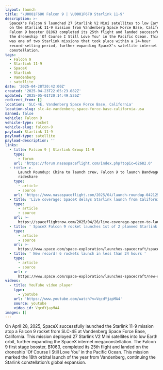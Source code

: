 ```yaml
---
layout: launch
title: "\U0001F680 Falcon 9 | \U0001F6F0 Starlink 11-9"
description: >-
  SpaceX's Falcon 9 launched 27 Starlink V2 Mini satellites to low Earth orbit
  on the Starlink 11-9 mission from Vandenberg Space Force Base, California. The
  Falcon 9 booster B1063 completed its 25th flight and landed successfully on
  the droneship 'Of Course I Still Love You' in the Pacific Ocean. This launch
  was one of two Starlink missions that took place within a 24-hour
  record-setting period, further expanding SpaceX's satellite internet
  constellation.
tags:
  - Falcon 9
  - Starlink 11-9
  - SpaceX
  - Starlink
  - Vandenberg
  - satellite
date: '2025-04-28T20:42:00Z'
created: '2025-04-23T22:05:23.082Z'
updated: '2025-05-01T20:14:49.526Z'
redirect_from: []
location: 'SLC-4E, Vandenberg Space Force Base, California'
location-slug: slc-4e-vandenberg-space-force-base-california-usa
manned: false
vehicle: Falcon 9
vehicle-type: rocket
vehicle-slug: falcon-9
payload: Starlink 11-9
payload-type: satellite
payload-description: ''
links:
  - title: Falcon 9 | Starlink Group 11-9
    type:
      - forum
    url: 'https://forum.nasaspaceflight.com/index.php?topic=62682.0'
  - title: >-
      Launch Roundup: China to launch crew, Falcon 9 to launch Bandwagon
      rideshare
    type:
      - article
      - source
    url: 'https://www.nasaspaceflight.com/2025/04/launch-roundup-042125/'
  - title: 'Live coverage: SpaceX delays Starlink launch from California'
    type:
      - article
      - source
    url: >-
      https://spaceflightnow.com/2025/04/26/live-coverage-spacex-to-launch-27-starlink-satellites-on-falcon-9-rocket-from-vandenberg-sfb-3/
  - title: ' SpaceX Falcon 9 rocket launches 1st of 2 planned Starlink launches in 2 days, lands booster at sea '
    type:
      - article
      - source
    url: >-
      https://www.space.com/space-exploration/launches-spacecraft/spacex-starlink-11-9-b1063-vsfb
  - title: ' New record! 6 rockets launch in less than 24 hours '
    type:
      - article
      - source
    url: >-
      https://www.space.com/space-exploration/launches-spacecraft/new-record-6-rockets-launch-in-less-than-24-hours
videos:
  - title: YouTube video player
    type:
      - youtube
    url: 'https://www.youtube.com/watch?v=VqcdYjapMA4'
    source: youtube
    video_id: VqcdYjapMA4
images: []
---
```

On April 28, 2025, SpaceX successfully launched the Starlink 11-9 mission atop a Falcon 9 rocket from SLC-4E at Vandenberg Space Force Base, California. This mission deployed 27 Starlink V2 Mini satellites into low Earth orbit, further expanding the SpaceX internet megaconstellation. The Falcon 9 first stage booster, B1063, completed its 25th flight and landed on the droneship 'Of Course I Still Love You' in the Pacific Ocean. This mission marked the 18th orbital launch of the year from Vandenberg, continuing the Starlink constellation’s global expansion.
